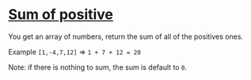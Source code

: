 # [Sum of positive](https://www.codewars.com/kata/5715eaedb436cf5606000381/train/swift)

You get an array of numbers, return the sum of all of the positives ones.

Example `[1,-4,7,12]` => `1 + 7 + 12 = 20`

Note: if there is nothing to sum, the sum is default to `0`.
